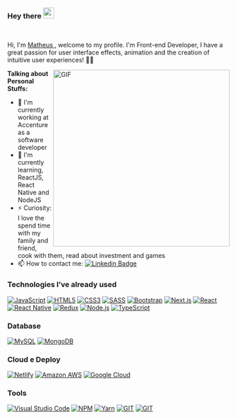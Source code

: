 ### Hey there <img src="https://media.giphy.com/media/hvRJCLFzcasrR4ia7z/giphy.gif" width="25px">

<br>

Hi, I'm [Matheus ](https://www.instagram.com/matheus__silva98/), welcome to my profile. I'm Front-end Developer, I have a great passion for user interface effects, animation and the creation of intuitive user experiences! 🚀🚀

 <img align="right" alt="GIF" src="animation_500_kndqd9b4.gif" style="max-width:100%;height: 400px;width: 400px;" /> 

**Talking about Personal Stuffs:**

- 🔭  I'm currently working at Accenture as a software developer
- 🌱  I'm currently learning, ReactJS, React Native and NodeJS
- ⚡ Curiosity: I love the spend time with my family and friend, cook with them, read about investment and games
- 📫  How to contact me:  [![Linkedin Badge](https://img.shields.io/badge/LinkedIn-0077B5?style=for-the-badge&logo=linkedin&logoColor=white&link=https://www.linkedin.com/in/leonardo-thomaz/)](https://www.linkedin.com/in/matheus-silva-064472157/) 

### Technologies I’ve already used
[![JavaScript](https://img.shields.io/badge/JavaScript-323330?style=for-the-badge&logo=javascript&logoColor=F7DF1E)](https://www.javascript.com/)
[![HTML5](https://img.shields.io/badge/HTML5-E34F26?style=for-the-badge&logo=html5&logoColor=white)](https://developer.mozilla.org/pt-BR/docs/Web/Guide/HTML/HTML5)
[![CSS3](https://img.shields.io/badge/CSS3-1572B6?style=for-the-badge&logo=css3&logoColor=white)](https://developer.mozilla.org/pt-BR/docs/Web/CSS)
[![SASS](https://img.shields.io/badge/SASS-BF4080?style=for-the-badge&logo=sass&logoColor=white)](https://sass-lang.com/)
[![Bootstrap](https://img.shields.io/badge/Bootstrap-563D7C?style=for-the-badge&logo=bootstrap&logoColor=white)](https://getbootstrap.com/)
[![Next.js](https://img.shields.io/badge/next.js-000000?style=for-the-badge&logo=next.js&logoColor=white)](https://nextjs.org/)
[![React](https://img.shields.io/badge/React-20232A?style=for-the-badge&logo=react&logoColor=61DAFB)](https://pt-br.reactjs.org/)
[![React Native](https://img.shields.io/badge/React_Native-20232A?style=for-the-badge&logo=react&logoColor=61DAFB)](https://reactnative.dev/)
[![Redux](https://img.shields.io/badge/Redux-593D88?style=for-the-badge&logo=redux&logoColor=white)](https://redux.js.org/)
[![Node.js](https://img.shields.io/badge/Node.js-43853D?style=for-the-badge&logo=node.js&logoColor=white)](https://nodejs.org/en/)
[![TypeScript](https://img.shields.io/badge/TypeScript-007ACC?style=for-the-badge&logo=typescript&logoColor=white)](https://www.typescriptlang.org/)


### Database
[![MySQL](https://img.shields.io/badge/MySQL-00000F?style=for-the-badge&logo=mysql&logoColor=white)](https://www.mysql.com/)
[![MongoDB](https://img.shields.io/badge/MongoDB-4EA94B?style=for-the-badge&logo=mongodb&logoColor=white)](https://www.mongodb.com/)


### Cloud e Deploy
[![Netlify](https://img.shields.io/badge/Netlify-00C7B7?style=for-the-badge&logo=netlify&logoColor=white)](https://www.netlify.com/)
[![Amazon AWS](https://img.shields.io/badge/Amazon_AWS-232F3E?style=for-the-badge&logo=amazon-aws&logoColor=white)](https://aws.amazon.com/pt/)
[![Google Cloud](https://img.shields.io/badge/Google_Cloud-4285F4?style=for-the-badge&logo=google-cloud&logoColor=white)](https://cloud.google.com/)

### Tools
[![Visual Studio Code](https://img.shields.io/badge/Visual_Studio_Code-0078D4?style=for-the-badge&logo=visual%20studio%20code&logoColor=white)](https://code.visualstudio.com/)
[![NPM](https://img.shields.io/badge/npm-CB3837?style=for-the-badge&logo=npm&logoColor=white)](https://www.npmjs.com/)
[![Yarn](https://img.shields.io/badge/Yarn-2C8EBB?style=for-the-badge&logo=yarn&logoColor=white)](https://yarnpkg.com/)
[![GIT](https://img.shields.io/badge/Git-F05032?style=for-the-badge&logo=git&logoColor=white)](https://git-scm.com/)
[![GIT](https://img.shields.io/badge/webpack-69a8ee?style=for-the-badge&logo=webpack&logoColor=white)](https://git-scm.com/)


